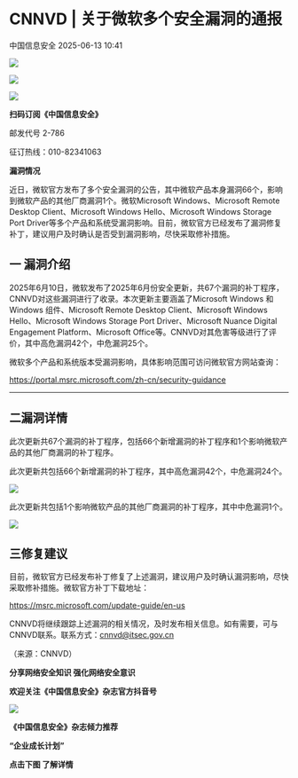 #  CNNVD | 关于微软多个安全漏洞的通报  
 中国信息安全   2025-06-13 10:41  
  
![](https://mmbiz.qpic.cn/sz_mmbiz_gif/1brjUjbpg5wfGHmCLAMic3YzibcufdkcNIB0k8GjeVQcKbMkfGBEs59gUBqnjv2tlbaXj1wlZyl75uMZXQG7qAkQ/640?wx_fmt=gif&from=appmsg "")  
  
![](https://mmbiz.qpic.cn/sz_mmbiz_png/1brjUjbpg5wfGHmCLAMic3YzibcufdkcNIz6syEq1yW486HjBVaFsoFdSxcrP2s7aFRFDtlzwB7cVOmztpfJgAVw/640?wx_fmt=png&from=appmsg "")  
  
![](https://mmbiz.qpic.cn/sz_mmbiz_gif/1brjUjbpg5wfGHmCLAMic3YzibcufdkcNIB0k8GjeVQcKbMkfGBEs59gUBqnjv2tlbaXj1wlZyl75uMZXQG7qAkQ/640?wx_fmt=gif&from=appmsg "")  
  
**扫码订阅《中国信息安全》**  
  
  
邮发代号 2-786  
  
征订热线：010-82341063  
  
  
**漏洞情况**  
  
近日，微软官方发布了多个安全漏洞的公告，其中微软产品本身漏洞66个，影响到微软产品的其他厂商漏洞1个。微软Microsoft Windows、Microsoft Remote Desktop Client、Microsoft Windows Hello、Microsoft Windows Storage Port Driver等多个产品和系统受漏洞影响。目前，微软官方已经发布了漏洞修复补丁，建议用户及时确认是否受到漏洞影响，尽快采取修补措施。  
  
## 一 漏洞介绍  
  
  
2025年6月10日，微软发布了2025年6月份安全更新，共67个漏洞的补丁程序，CNNVD对这些漏洞进行了收录。本次更新主要涵盖了Microsoft Windows 和 Windows 组件、Microsoft Remote Desktop Client、Microsoft Windows Hello、Microsoft Windows Storage Port Driver、Microsoft Nuance Digital Engagement Platform、Microsoft Office等。CNNVD对其危害等级进行了评价，其中高危漏洞42个，中危漏洞25个。  
  
微软多个产品和系统版本受漏洞影响，具体影响范围可访问微软官方网站查询：  
  
https://portal.msrc.microsoft.com/zh-cn/security-guidance  
  
****  
## 二漏洞详情  
  
  
此次更新共67个漏洞的补丁程序，包括66个新增漏洞的补丁程序和1个影响微软产品的其他厂商漏洞的补丁程序。  
  
此次更新共包括66个新增漏洞的补丁程序，其中高危漏洞42个，中危漏洞24个。  
  
![](https://mmbiz.qpic.cn/mmbiz_png/g1thw9GoocfW5Z2lVVKADnSOaLPzP03PuyicNfNkudRXJ4L5p5LKQtT9n2UTRJ3mn7jVlicrEMCEb4r6r2hZVoSw/640?wx_fmt=png&from=appmsg&watermark=1 "")  
  
此次更新共包括1个影响微软产品的其他厂商漏洞的补丁程序，其中中危漏洞1个。  
  
![](https://mmbiz.qpic.cn/mmbiz_png/g1thw9GoocfW5Z2lVVKADnSOaLPzP03PIlzMzAs7Ixc0kI9aJBcZkR4g4HWmaWxF5x4BzAnKVFrw7MkV7OtySw/640?wx_fmt=png&from=appmsg&watermark=1 "")  
  
## 三修复建议  
  
  
目前，微软官方已经发布补丁修复了上述漏洞，建议用户及时确认漏洞影响，尽快采取修补措施。微软官方补丁下载地址：  
  
https://msrc.microsoft.com/update-guide/en-us  
  
CNNVD将继续跟踪上述漏洞的相关情况，及时发布相关信息。如有需要，可与CNNVD联系。联系方式：cnnvd@itsec.gov.cn  
  
（来源：CNNVD）  
  
  
  
**分享网络安全知识 强化网络安全意识**  
  
**欢迎关注《中国信息安全》杂志官方抖音号**  
  
![](https://mmbiz.qpic.cn/sz_mmbiz_jpg/1brjUjbpg5wfGHmCLAMic3YzibcufdkcNImWnib9tLTBgCCyeVVHBvaSibVOH44RHe5jNQbUeaw8ejFc1q6N3ibc1Qg/640?wx_fmt=jpeg&from=appmsg "")  
  
  
**《中国信息安全》杂志倾力推荐**  
  
**“企业成长计划”**  
  
  
**点击下图 了解详情**  
  
  
  
[](https://mp.weixin.qq.com/s?__biz=MzA5MzE5MDAzOA==&mid=2664162643&idx=1&sn=fcc4f3a6047a0c2f4e4cc0181243ee18&scene=21#wechat_redirect)  
  
  
